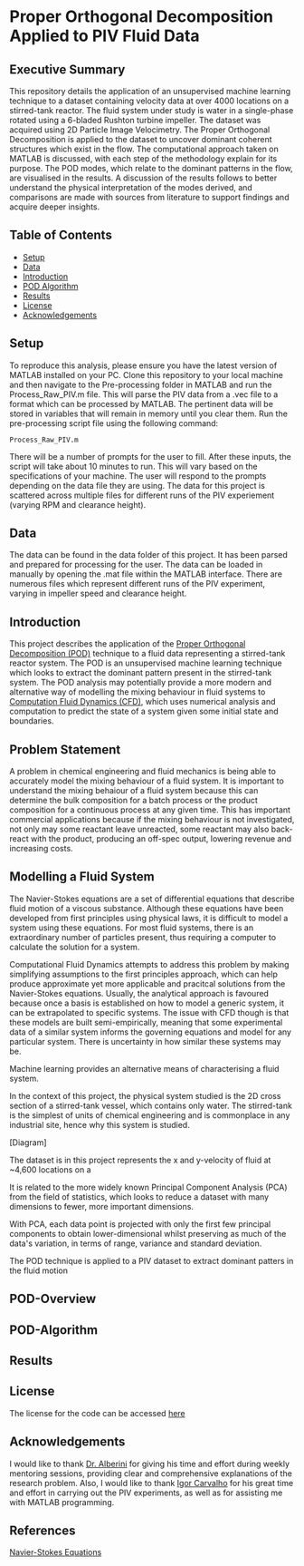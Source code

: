 # Proper Orthogonal Decomposition Applied to PIV Fluid Data

## Executive Summary

This repository details the application of an unsupervised machine learning technique to a dataset containing velocity data at over 4000 locations on a stirred-tank reactor. The fluid system under study is water in a single-phase rotated using a 6-bladed Rushton turbine impeller. The dataset was acquired using 2D Particle Image Velocimetry. The Proper Orthogonal Decomposition is applied to the dataset to uncover dominant coherent structures which exist in the flow. The computational approach taken on MATLAB is discussed, with each step of the methodology explain for its purpose. The POD modes, which relate to the dominant patterns in the flow, are visualised in the results. A discussion of the results follows to better understand the physical interpretation of the modes derived, and comparisons are made with sources from literature to support findings and acquire deeper insights. 

## Table of Contents

- [Setup](#setup)
- [Data](#data)
- [Introduction](#introduction)
- [POD Algorithm](#pod-algorithm)
- [Results](#results)
- [License](#license)
- [Acknowledgements](#acknowledgements)

## Setup

To reproduce this analysis, please ensure you have the latest version of MATLAB installed on your PC. Clone this repository to your local machine and then navigate to the Pre-processing folder in MATLAB and run the Process_Raw_PIV.m file. This will parse the PIV data from a .vec file to a format which can be processed by MATLAB. The pertinent data will be stored in variables that will remain in memory until you clear them. Run the pre-processing script file using the following command:

``` 
Process_Raw_PIV.m
```

There will be a number of prompts for the user to fill. After these inputs, the script will take about 10 minutes to run. This will vary based on the specifications of your machine. The user will respond to the prompts depending on the data file they are using. The data for this project is scattered across multiple files for different runs of the PIV experiement (varying RPM and clearance height). 

## Data

The data can be found in the data folder of this project. It has been parsed and prepared for processing for the user. The data can be loaded in manually by opening the .mat file within the MATLAB interface. There are numerous files which represent different runs of the PIV experiment, varying in impeller speed and clearance height. 

## Introduction

This project describes the application of the [Proper Orthogonal Decomposition (POD)](https://en.wikipedia.org/wiki/Proper_orthogonal_decomposition)  technique to a fluid data representing a stirred-tank reactor system. The POD is an unsupervised machine learning technique which looks to extract the dominant pattern present in the stirred-tank system. The POD analysis may potentially provide a more modern and alternative way of modelling the mixing behaviour in fluid systems to [Computation Fluid Dynamics (CFD)](https://en.wikipedia.org/wiki/Computational_fluid_dynamics), which uses numerical analysis and computation to predict the state of a system given some initial state and boundaries. 

## Problem Statement

A problem in chemical engineering and fluid mechanics is being able to accurately model the mixing behaviour of a fluid system. It is important to understand the mixing behaiour of a fluid system because this can determine the bulk composition for a batch process or the product composition for a continuous process at any given time. This has important commercial applications because if the mixing behaviour is not investigated, not only may some reactant leave unreacted, some reactant may also back-react with the product, producing an off-spec output, lowering revenue and increasing costs.

## Modelling a Fluid System

The Navier-Stokes equations are a set of differential equations that describe fluid motion of a viscous substance. Although these equations have been developed from first principles using physical laws, it is difficult to model a system using these equations. For most fluid systems, there is an extraordinary number of particles present, thus requiring a computer to calculate the solution for a system. 

Computational Fluid Dynamics attempts to address this problem by making simplifying assumptions to the first principles approach, which can help produce approximate yet more applicable and pracitcal solutions from the Navier-Stokes equations. Usually, the analytical approach is favoured because once a basis is established on how to model a generic system, it can be extrapolated to specific systems. The issue with CFD though is that these models are built semi-empirically, meaning that some experimental data of a similar system informs the governing equations and model for any particular system. There is uncertainty in how similar these systems may be. 

Machine learning provides an alternative means of characterising a fluid system.

In the context of this project, the physical system studied is the 2D cross section of a stirred-tank vessel, which contains only water. The stirred-tank is the simplest of units of chemical engineering and is commonplace in any industrial site, hence why this system is studied.

[Diagram]

The dataset is in this project represents the x and y-velocity of fluid at ~4,600 locations on a

It is related to the more widely known Principal Component Analysis (PCA) from the field of statistics, which looks to reduce a dataset with many dimensions to fewer, more important dimensions.

With PCA, each data point is projected with only the first few principal components to obtain lower-dimensional whilst preserving as much of the data's variation, in terms of range, variance and standard deviation.

The POD technique is applied to a PIV dataset to extract dominant patters in the fluid motion

## POD-Overview

## POD-Algorithm

## Results

## License

The license for the code can be accessed [here](LICENSE.md)

## Acknowledgements

I would like to thank [Dr. Alberini](https://www.linkedin.com/in/federico-alberini-advance-measurement-research/) for giving his time and effort during weekly mentoring sessions, providing clear and comprehensive explanations of the research problem. Also, I would like to thank [Igor Carvalho](https://www.linkedin.com/in/igorscarvalho/) for his great time and effort in carrying out the PIV experiments, as well as for assisting me with MATLAB programming. 

## References 

[Navier-Stokes Equations](https://en.wikipedia.org/wiki/Navier%E2%80%93Stokes_equations)
